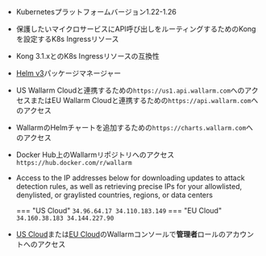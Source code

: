 * Kubernetesプラットフォームバージョン1.22-1.26
* 保護したいマイクロサービスにAPI呼び出しをルーティングするためのKongを設定するK8s Ingressリソース
* Kong 3.1.xとのK8s Ingressリソースの互換性
* [Helm v3](https://helm.sh/)パッケージマネージャー
* US Wallarm Cloudと連携するための`https://us1.api.wallarm.com`へのアクセスまたはEU Wallarm Cloudと連携するための`https://api.wallarm.com`へのアクセス
* WallarmのHelmチャートを追加するための`https://charts.wallarm.com`へのアクセス
* Docker Hub上のWallarmリポジトリへのアクセス `https://hub.docker.com/r/wallarm`
* Access to the IP addresses below for downloading updates to attack detection rules, as well as retrieving precise IPs for your allowlisted, denylisted, or graylisted countries, regions, or data centers

    === "US Cloud"
        ```
        34.96.64.17
        34.110.183.149
        ```
    === "EU Cloud"
        ```
        34.160.38.183
        34.144.227.90
        ```
* [US Cloud](https://us1.my.wallarm.com/)または[EU Cloud](https://my.wallarm.com/)のWallarmコンソールで**管理者**ロールのアカウントへのアクセス